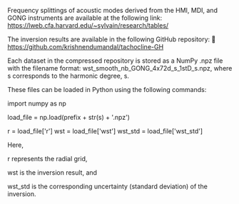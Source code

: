 Frequency splittings of acoustic modes derived from the HMI, MDI, and GONG instruments are available at the following link:
https://lweb.cfa.harvard.edu/~sylvain/research/tables/

The inversion results are available in the following GitHub repository:
🔗 https://github.com/krishnendumandal/tachocline-GH

Each dataset in the compressed repository is stored as a NumPy .npz file with the filename format:
wst_smooth_nb_GONG_4x72d_s_1stD_s.npz,
where s corresponds to the harmonic degree, s.

These files can be loaded in Python using the following commands:

import numpy as np

load_file = np.load(prefix + str(s) + '.npz')

r = load_file['r']
wst = load_file['wst']
wst_std = load_file['wst_std']


Here,

r represents the radial grid,

wst is the inversion result, and

wst_std is the corresponding uncertainty (standard deviation) of the inversion.
